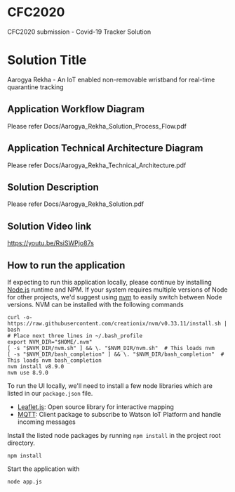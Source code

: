 # CFC2020
CFC2020 submission - Covid-19 Tracker Solution

# Solution Title
Aarogya Rekha - An IoT enabled non-removable wristband for real-time quarantine tracking

## Application Workflow Diagram
Please refer Docs/Aarogya_Rekha_Solution_Process_Flow.pdf

## Application Technical Architecture Diagram
Please refer Docs/Aarogya_Rekha_Technical_Architecture.pdf

## Solution Description
Please refer Docs/Aarogya_Rekha_Solution.pdf

## Solution Video link
https://youtu.be/RsiSWPjo87s

## How to run the application

If expecting to run this application locally, please continue by installing [Node.js](https://nodejs.org/en/) runtime and NPM. If your system requires multiple versions of Node for other projects, we'd suggest using [nvm](https://github.com/creationix/nvm) to easily switch between Node versions. NVM can be installed with the following commands
```
curl -o- https://raw.githubusercontent.com/creationix/nvm/v0.33.11/install.sh | bash
# Place next three lines in ~/.bash_profile
export NVM_DIR="$HOME/.nvm"
[ -s "$NVM_DIR/nvm.sh" ] && \. "$NVM_DIR/nvm.sh"  # This loads nvm
[ -s "$NVM_DIR/bash_completion" ] && \. "$NVM_DIR/bash_completion"  # This loads nvm bash_completion
nvm install v8.9.0
nvm use 8.9.0
```

To run the UI locally, we'll need to install a few node libraries which are listed in our `package.json` file.
- [Leaflet.js](https://leafletjs.com/): Open source library for interactive mapping
- [MQTT](http://mqtt.org/): Client package to subscribe to Watson IoT Platform and handle incoming messages

Install the listed node packages by running `npm install` in the project root directory.
```
npm install
```

Start the application with
```
node app.js
```
